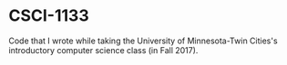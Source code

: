 # CSCI-1133
Code that I wrote while taking the University of Minnesota-Twin Cities's introductory computer science class (in Fall 2017).
